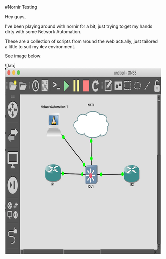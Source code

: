 #Nornir Testing

Hey guys,

I've been playing around with nornir for a bit, just trying to get my hands dirty with some Network Automation.

These are a collection of scripts from around the web actually, just tailored a little to suit my dev environment.

See image below:

![lab] <img src="https://github.com/r8ndyrr/nornir_20_03_2020/blob/master/lab.png" width="800" height="600">
